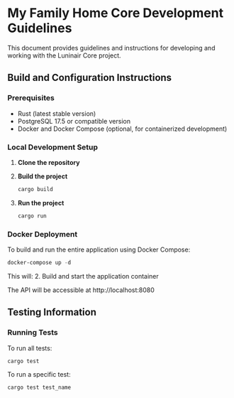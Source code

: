 # My Family Home Core Development Guidelines

This document provides guidelines and instructions for developing and working with the Luninair Core project.

## Build and Configuration Instructions

### Prerequisites

- Rust (latest stable version)
- PostgreSQL 17.5 or compatible version
- Docker and Docker Compose (optional, for containerized development)

### Local Development Setup

1. **Clone the repository**

2. **Build the project**

   ```powershell
   cargo build
   ```

3. **Run the project**

   ```powershell
   cargo run
   ```

### Docker Deployment

To build and run the entire application using Docker Compose:

```powershell
docker-compose up -d
```

This will:
2. Build and start the application container

The API will be accessible at http://localhost:8080

## Testing Information

### Running Tests

To run all tests:

```powershell
cargo test
```

To run a specific test:

```powershell
cargo test test_name
```
